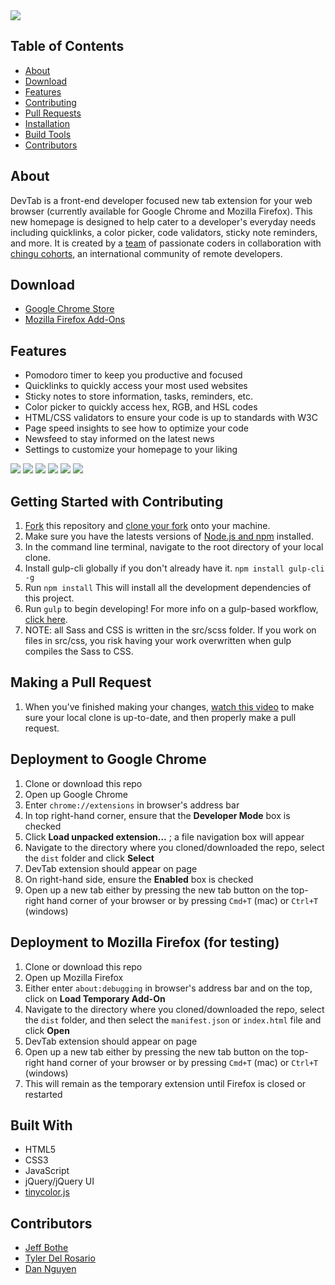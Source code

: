 <img src="dist/assets/img/readme/intro.png">

## Table of Contents
* [About](#about)
* [Download](#download)
* [Features](#features)
* [Contributing](#getting-started-with-contributing)
* [Pull Requests](#making-a-pull-request)
* [Installation](#deployment-to-chrome)
* [Build Tools](#built-with)
* [Contributors](#contributors)

## About
DevTab is a front-end developer focused new tab extension for your web browser (currently available for Google Chrome and Mozilla Firefox). This new homepage is designed to help cater to a developer's everyday needs including quicklinks, a color picker, code validators, sticky note reminders, and more. It is created by a  [team](#contributors) of passionate coders in collaboration with [chingu cohorts](https://chingu-cohorts.github.io/chingu-directory/), an international community of remote developers.

## Download
* [Google Chrome Store](https://chrome.google.com/webstore/detail/devtab/alolnmpdpmfhpcaljhaheeoedkfkganm)
* [Mozilla Firefox Add-Ons](https://addons.mozilla.org/en-US/firefox/addon/devtab/)

## Features
* Pomodoro timer to keep you productive and focused
* Quicklinks to quickly access your most used websites
* Sticky notes to store information, tasks, reminders, etc.
* Color picker to quickly access hex, RGB, and HSL codes
* HTML/CSS validators to ensure your code is up to standards with W3C
* Page speed insights to see how to optimize your code
* Newsfeed to stay informed on the latest news
* Settings to customize your homepage to your liking

<img src="dist/assets/img/readme/features.png">
<img src="dist/assets/img/readme/stickynotefeature.png">
<img src="dist/assets/img/readme/colorfeature.png">
<img src="dist/assets/img/readme/toolboxfeatures.png">
<img src="dist/assets/img/readme/newsfeedfeature.png">
<img src="dist/assets/img/readme/settingsfeature.png">


## Getting Started with Contributing
1. [Fork](https://help.github.com/articles/fork-a-repo/) this repository and [clone your fork](https://help.github.com/articles/cloning-a-repository/) onto your machine.
2. Make sure you have the latests versions of [Node.js and npm](https://nodejs.org/en/) installed.
3. In the command line terminal, navigate to the root directory of your local clone.
4. Install gulp-cli globally if you don't already have it. `npm install gulp-cli -g`
5. Run `npm install` This will install all the development dependencies of this project.
6. Run `gulp` to begin developing! For more info on a gulp-based workflow, [click here](https://gulpjs.com/).
7. NOTE: all Sass and CSS is written in the src/scss folder. If you work on files in src/css, you risk having your work overwritten when gulp compiles the Sass to CSS.

## Making a Pull Request
1. When you've finished making your changes, [watch this video](https://www.youtube.com/watch?v=mENDYhfxH-o) to make sure your local clone is up-to-date, and then properly make a pull request.

## Deployment to Google Chrome
1. Clone or download this repo
2. Open up Google Chrome
3. Enter `chrome://extensions` in browser's address bar
4. In top right-hand corner, ensure that the **Developer Mode** box is checked
5. Click **Load unpacked extension...** ; a file navigation box will appear
6. Navigate to the directory where you cloned/downloaded the repo, select the `dist` folder and click **Select**
7. DevTab extension should appear on page
8. On right-hand side, ensure the **Enabled** box is checked
9. Open up a new tab either by pressing the new tab button on the top-right hand corner of your browser or by pressing `Cmd+T` (mac) or `Ctrl+T` (windows)

## Deployment to Mozilla Firefox (for testing)
1. Clone or download this repo
2. Open up Mozilla Firefox
3. Either enter `about:debugging` in browser's address bar and on the top, click on **Load Temporary Add-On**
4. Navigate to the directory where you cloned/downloaded the repo, select the `dist` folder, and then select the `manifest.json` or `index.html` file and click **Open**
5. DevTab extension should appear on page
6. Open up a new tab either by pressing the new tab button on the top-right hand corner of your browser or by pressing `Cmd+T` (mac) or `Ctrl+T` (windows)
7. This will remain as the temporary extension until Firefox is closed or restarted

## Built With

* HTML5
* CSS3
* JavaScript
* jQuery/jQuery UI
* [tinycolor.js](https://github.com/bgrins/TinyColor)

## Contributors

* [Jeff Bothe](https://github.com/jmbothe)
* [Tyler Del Rosario](https://github.com/TylerDelRosario)
* [Dan Nguyen](https://github.com/ziggysauce)
